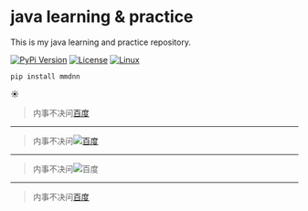 # java learning & practice
This is my java learning and practice repository.

[![PyPi Version](https://img.shields.io/pypi/v/mmdnn.svg)](https://pypi.org/project/mmdnn/)
[![License](https://img.shields.io/badge/license-MIT-blue.svg)](LICENSE)
[![Linux](https://travis-ci.org/Microsoft/MMdnn.svg?branch=master)](https://travis-ci.org/Microsoft/MMdnn)

```python
pip install mmdnn

```

:sunny:

>内事不决问[百度](https://www.baidu.com "going to website baidu.com")

---

>内事不决问[![百度](https://www.baidu.com/img/PCtm_d9c8750bed0b3c7d089fa7d55720d6cf.png)](https://www.baidu.com "going to website baidu.com")

---

>内事不决问![百度](https://www.baidu.com/img/PCtm_d9c8750bed0b3c7d089fa7d55720d6cf.png "going to website baidu.com")

---

>内事不决问[百度](https://www.baidu.com/img/PCtm_d9c8750bed0b3c7d089fa7d55720d6cf.png "going to website baidu.com")

